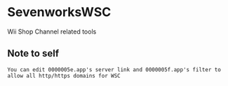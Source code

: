 # SevenworksWSC
Wii Shop Channel related tools
## Note to self
```
You can edit 0000005e.app's server link and 0000005f.app's filter to allow all http/https domains for WSC
```
